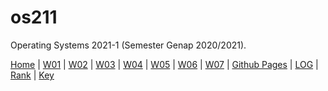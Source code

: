 # os211
Operating Systems 2021-1 (Semester Genap 2020/2021).

[Home](https://ranianhanami.github.io/os211/) | [W01](https://ranianhanami.github.io/os211/W01/) | [W02](https://ranianhanami.github.io/os211/W02/) | [W03](https://ranianhanami.github.io/os211/W03/) | [W04](https://ranianhanami.github.io/os211/W04/) | [W05](https://ranianhanami.github.io/os211/W05/) | [W06](https://ranianhanami.github.io/os211/W06/) | [W07](https://ranianhanami.github.io/os211/W07/) | [Github Pages](https://github.com/ranianhanami/os211) | [LOG](https://github.com/ranianhanami/os211/blob/master/TXT/mylog.txt) | [Rank](TXT/myrank.txt) | [Key](TXT/mypubkey.txt)

